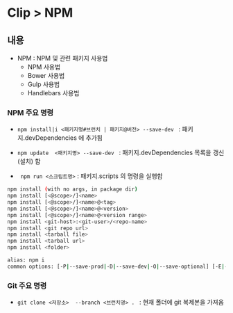 # Clip > NPM


## 내용
  - NPM : NPM 및 관련 패키지 사용법
    + NPM 사용법
    + Bower 사용법
    + Gulp 사용법
    + Handlebars 사용법


### NPM 주요 명령

  - `npm install|i <패키지명#브런치 | 패키지@버전> --save-dev ` : 패키지.devDependencies 에 추가됨
 
  - `npm update  <패키지명> --save-dev ` : 패키지.devDependencies 목록을 갱신(설치) 함

  - ` npm run <스크립트명>` : 패키지.scripts 의 명령을 실행함
  
```bash
npm install (with no args, in package dir)
npm install [<@scope>/]<name>
npm install [<@scope>/]<name>@<tag>
npm install [<@scope>/]<name>@<version>
npm install [<@scope>/]<name>@<version range>
npm install <git-host>:<git-user>/<repo-name>
npm install <git repo url>
npm install <tarball file>
npm install <tarball url>
npm install <folder>

alias: npm i
common options: [-P|--save-prod|-D|--save-dev|-O|--save-optional] [-E|--save-exact] [-B|--save-bundle] [--no-save] [--dry-run]

```



### Git 주요 명령

  - `git clone <저장소>  --branch <브런치명> . ` : 현재 폴더에 git 복제본을 가져옴
